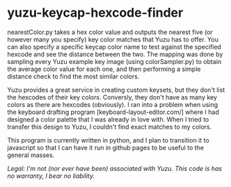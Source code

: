 # yuzu-keycap-hexcode-finder

nearestColor.py takes a hex color value and outputs the nearest five (or however many you specify) key color matches that Yuzu has to offer. You can also specify a specific keycap color name to test against the specified hexcode and see the distance between the two. The mapping was done by sampling every Yuzu example key image (using colorSampler.py) to obtain the average color value for each one, and then performing a simple distance check to find the most similar colors.

Yuzu provides a great service in creating custom keysets, but they don't list the hexcodes of their key colors. Conversly, they don't have as many key colors as there are hexcodes (obviously). I ran into a problem when using the keyboard drafting program [keyboard-layout-editor.com/] where I had designed a color palette that I was already in love with. When I tried to transfer this design to Yuzu, I couldn't find exact matches to my colors.

This program is currently written in python, and I plan to transition it to javascript so that I can have it run in github pages to be useful to the general masses. 

_Legal: I'm not (nor ever have been) associated with Yuzu. This code is has no warranty, I bear no liability._

